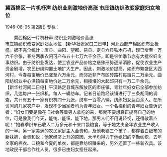 ### 冀西棉区一片机杼声  纺织业刺激地价高涨  市庄镇纺织改变家庭妇女地位

1946-08-05
第2版()
专栏：

　　冀西棉区一片机杼声
    纺织业刺激地价高涨         
    市庄镇纺织改变家庭妇女地位
    【新华社张家口二日电】河北西部产棉区织布业极盛。据不完全统计：唐县、曲阳、望都、易县、定县六县铁木布机，现已增至一万六千余张，春冬两季农闲可产布五十七万六千余匹，即是农忙季节亦有大批农妇专事纺织。由于纺织业发达，使工农业产品价格之悬殊形势逐渐消除，促使农业生产资金剧增，农民纷纷购置土地扩大生产。因此，刺激地价提高，如织布繁盛区大西河村，今春每亩地价已涨至六万余元，而邻近非产布区砖路村每亩只二万余元。曲阳纺织业中心洪镇每亩地价达二万余元，相接壤的大起邱只有一万二千余元。
    【新华社河间二日电】平汉路定县城东解放区的市庄镇，青壮年妇女已全部参加纺织，几达每户一张织机，每人一辆纺车。记者日前路经该镇进行了三条胡同的调查，共计有五十一家有织机四十九张，纺车一百零八辆，纺织妇女达百余人。在所访问的几家农户中，发现不少当家者均为青年妇女。一个名梅树的青年妇女告诉记者：“妇女们要是像在旧社会等着男人拿吃的来，那就不要想真正提高自己的地位，可是像我们今天，能纺、能织、能下地，那男人们不用说轻视，还得敬着点呢！”她春季织布已收入二万多元和十来口袋粮食，等于她丈夫全年农业生产收入的一半。另一家美满的农民家庭主人金贵和，及他老婆三个孩子，都穿着白细布的新袜裤，金贵和说：他家经济上升的原因，大半均得力于他媳妇的辛勤纺织，去年全家的棉衣、口粮和今夏的单衣，都是靠纺织赚来的，另外还置了一些新农具。该地政民干部合作社人员，很多已由妇女担任起来。

